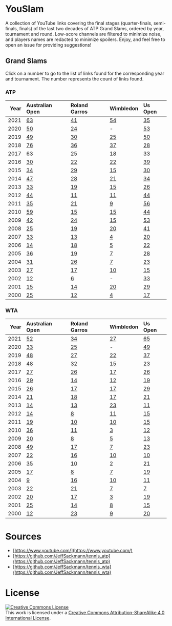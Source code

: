
# YouSlam
A collection of YouTube links covering the final stages (quarter-finals, semi-finals, finals) of the last two decades of ATP Grand Slams, ordered by year, tournament and round.
Low-score channels are filtered to minimize noise, and players names are redacted to minimize spoilers. Enjoy, and feel free to open an issue for providing suggestions!

## Grand Slams
Click on a number to go to the list of links found for the corresponding year and tournament. The number represents the count of links found.


### ATP
|   Year | Australian Open                              | Roland Garros                              | Wimbledon                          | Us Open                              |
|-------:|:---------------------------------------------|:-------------------------------------------|:-----------------------------------|:-------------------------------------|
|   2021 | [63](ATP/2021/Australian&#32;Open/README.md) | [41](ATP/2021/Roland&#32;Garros/README.md) | [54](ATP/2021/Wimbledon/README.md) | [35](ATP/2021/Us&#32;Open/README.md) |
|   2020 | [50](ATP/2020/Australian&#32;Open/README.md) | [24](ATP/2020/Roland&#32;Garros/README.md) | -                                  | [53](ATP/2020/Us&#32;Open/README.md) |
|   2019 | [49](ATP/2019/Australian&#32;Open/README.md) | [30](ATP/2019/Roland&#32;Garros/README.md) | [25](ATP/2019/Wimbledon/README.md) | [50](ATP/2019/Us&#32;Open/README.md) |
|   2018 | [76](ATP/2018/Australian&#32;Open/README.md) | [36](ATP/2018/Roland&#32;Garros/README.md) | [37](ATP/2018/Wimbledon/README.md) | [28](ATP/2018/Us&#32;Open/README.md) |
|   2017 | [63](ATP/2017/Australian&#32;Open/README.md) | [25](ATP/2017/Roland&#32;Garros/README.md) | [18](ATP/2017/Wimbledon/README.md) | [33](ATP/2017/Us&#32;Open/README.md) |
|   2016 | [30](ATP/2016/Australian&#32;Open/README.md) | [22](ATP/2016/Roland&#32;Garros/README.md) | [22](ATP/2016/Wimbledon/README.md) | [39](ATP/2016/Us&#32;Open/README.md) |
|   2015 | [34](ATP/2015/Australian&#32;Open/README.md) | [29](ATP/2015/Roland&#32;Garros/README.md) | [15](ATP/2015/Wimbledon/README.md) | [30](ATP/2015/Us&#32;Open/README.md) |
|   2014 | [47](ATP/2014/Australian&#32;Open/README.md) | [28](ATP/2014/Roland&#32;Garros/README.md) | [21](ATP/2014/Wimbledon/README.md) | [34](ATP/2014/Us&#32;Open/README.md) |
|   2013 | [33](ATP/2013/Australian&#32;Open/README.md) | [19](ATP/2013/Roland&#32;Garros/README.md) | [15](ATP/2013/Wimbledon/README.md) | [26](ATP/2013/Us&#32;Open/README.md) |
|   2012 | [44](ATP/2012/Australian&#32;Open/README.md) | [11](ATP/2012/Roland&#32;Garros/README.md) | [11](ATP/2012/Wimbledon/README.md) | [44](ATP/2012/Us&#32;Open/README.md) |
|   2011 | [35](ATP/2011/Australian&#32;Open/README.md) | [21](ATP/2011/Roland&#32;Garros/README.md) | [9](ATP/2011/Wimbledon/README.md)  | [56](ATP/2011/Us&#32;Open/README.md) |
|   2010 | [59](ATP/2010/Australian&#32;Open/README.md) | [15](ATP/2010/Roland&#32;Garros/README.md) | [15](ATP/2010/Wimbledon/README.md) | [44](ATP/2010/Us&#32;Open/README.md) |
|   2009 | [42](ATP/2009/Australian&#32;Open/README.md) | [24](ATP/2009/Roland&#32;Garros/README.md) | [15](ATP/2009/Wimbledon/README.md) | [53](ATP/2009/Us&#32;Open/README.md) |
|   2008 | [25](ATP/2008/Australian&#32;Open/README.md) | [19](ATP/2008/Roland&#32;Garros/README.md) | [20](ATP/2008/Wimbledon/README.md) | [41](ATP/2008/Us&#32;Open/README.md) |
|   2007 | [33](ATP/2007/Australian&#32;Open/README.md) | [13](ATP/2007/Roland&#32;Garros/README.md) | [4](ATP/2007/Wimbledon/README.md)  | [20](ATP/2007/Us&#32;Open/README.md) |
|   2006 | [14](ATP/2006/Australian&#32;Open/README.md) | [18](ATP/2006/Roland&#32;Garros/README.md) | [5](ATP/2006/Wimbledon/README.md)  | [22](ATP/2006/Us&#32;Open/README.md) |
|   2005 | [36](ATP/2005/Australian&#32;Open/README.md) | [19](ATP/2005/Roland&#32;Garros/README.md) | [7](ATP/2005/Wimbledon/README.md)  | [28](ATP/2005/Us&#32;Open/README.md) |
|   2004 | [31](ATP/2004/Australian&#32;Open/README.md) | [26](ATP/2004/Roland&#32;Garros/README.md) | [7](ATP/2004/Wimbledon/README.md)  | [23](ATP/2004/Us&#32;Open/README.md) |
|   2003 | [27](ATP/2003/Australian&#32;Open/README.md) | [17](ATP/2003/Roland&#32;Garros/README.md) | [10](ATP/2003/Wimbledon/README.md) | [15](ATP/2003/Us&#32;Open/README.md) |
|   2002 | [12](ATP/2002/Australian&#32;Open/README.md) | [6](ATP/2002/Roland&#32;Garros/README.md)  | -                                  | [33](ATP/2002/Us&#32;Open/README.md) |
|   2001 | [15](ATP/2001/Australian&#32;Open/README.md) | [14](ATP/2001/Roland&#32;Garros/README.md) | [20](ATP/2001/Wimbledon/README.md) | [29](ATP/2001/Us&#32;Open/README.md) |
|   2000 | [25](ATP/2000/Australian&#32;Open/README.md) | [12](ATP/2000/Roland&#32;Garros/README.md) | [4](ATP/2000/Wimbledon/README.md)  | [17](ATP/2000/Us&#32;Open/README.md) |

### WTA
|   Year | Australian Open                              | Roland Garros                              | Wimbledon                          | Us Open                              |
|-------:|:---------------------------------------------|:-------------------------------------------|:-----------------------------------|:-------------------------------------|
|   2021 | [52](WTA/2021/Australian&#32;Open/README.md) | [34](WTA/2021/Roland&#32;Garros/README.md) | [27](WTA/2021/Wimbledon/README.md) | [65](WTA/2021/Us&#32;Open/README.md) |
|   2020 | [33](WTA/2020/Australian&#32;Open/README.md) | [25](WTA/2020/Roland&#32;Garros/README.md) | -                                  | [49](WTA/2020/Us&#32;Open/README.md) |
|   2019 | [48](WTA/2019/Australian&#32;Open/README.md) | [27](WTA/2019/Roland&#32;Garros/README.md) | [22](WTA/2019/Wimbledon/README.md) | [37](WTA/2019/Us&#32;Open/README.md) |
|   2018 | [48](WTA/2018/Australian&#32;Open/README.md) | [32](WTA/2018/Roland&#32;Garros/README.md) | [15](WTA/2018/Wimbledon/README.md) | [23](WTA/2018/Us&#32;Open/README.md) |
|   2017 | [27](WTA/2017/Australian&#32;Open/README.md) | [26](WTA/2017/Roland&#32;Garros/README.md) | [17](WTA/2017/Wimbledon/README.md) | [26](WTA/2017/Us&#32;Open/README.md) |
|   2016 | [29](WTA/2016/Australian&#32;Open/README.md) | [14](WTA/2016/Roland&#32;Garros/README.md) | [12](WTA/2016/Wimbledon/README.md) | [19](WTA/2016/Us&#32;Open/README.md) |
|   2015 | [26](WTA/2015/Australian&#32;Open/README.md) | [17](WTA/2015/Roland&#32;Garros/README.md) | [17](WTA/2015/Wimbledon/README.md) | [29](WTA/2015/Us&#32;Open/README.md) |
|   2014 | [21](WTA/2014/Australian&#32;Open/README.md) | [18](WTA/2014/Roland&#32;Garros/README.md) | [17](WTA/2014/Wimbledon/README.md) | [21](WTA/2014/Us&#32;Open/README.md) |
|   2013 | [14](WTA/2013/Australian&#32;Open/README.md) | [13](WTA/2013/Roland&#32;Garros/README.md) | [23](WTA/2013/Wimbledon/README.md) | [11](WTA/2013/Us&#32;Open/README.md) |
|   2012 | [14](WTA/2012/Australian&#32;Open/README.md) | [8](WTA/2012/Roland&#32;Garros/README.md)  | [11](WTA/2012/Wimbledon/README.md) | [15](WTA/2012/Us&#32;Open/README.md) |
|   2011 | [19](WTA/2011/Australian&#32;Open/README.md) | [10](WTA/2011/Roland&#32;Garros/README.md) | [10](WTA/2011/Wimbledon/README.md) | [15](WTA/2011/Us&#32;Open/README.md) |
|   2010 | [36](WTA/2010/Australian&#32;Open/README.md) | [11](WTA/2010/Roland&#32;Garros/README.md) | [3](WTA/2010/Wimbledon/README.md)  | [12](WTA/2010/Us&#32;Open/README.md) |
|   2009 | [20](WTA/2009/Australian&#32;Open/README.md) | [8](WTA/2009/Roland&#32;Garros/README.md)  | [5](WTA/2009/Wimbledon/README.md)  | [13](WTA/2009/Us&#32;Open/README.md) |
|   2008 | [49](WTA/2008/Australian&#32;Open/README.md) | [17](WTA/2008/Roland&#32;Garros/README.md) | [7](WTA/2008/Wimbledon/README.md)  | [23](WTA/2008/Us&#32;Open/README.md) |
|   2007 | [22](WTA/2007/Australian&#32;Open/README.md) | [16](WTA/2007/Roland&#32;Garros/README.md) | [10](WTA/2007/Wimbledon/README.md) | [10](WTA/2007/Us&#32;Open/README.md) |
|   2006 | [35](WTA/2006/Australian&#32;Open/README.md) | [10](WTA/2006/Roland&#32;Garros/README.md) | [2](WTA/2006/Wimbledon/README.md)  | [21](WTA/2006/Us&#32;Open/README.md) |
|   2005 | [17](WTA/2005/Australian&#32;Open/README.md) | [8](WTA/2005/Roland&#32;Garros/README.md)  | [7](WTA/2005/Wimbledon/README.md)  | [19](WTA/2005/Us&#32;Open/README.md) |
|   2004 | [9](WTA/2004/Australian&#32;Open/README.md)  | [16](WTA/2004/Roland&#32;Garros/README.md) | [10](WTA/2004/Wimbledon/README.md) | [11](WTA/2004/Us&#32;Open/README.md) |
|   2003 | [22](WTA/2003/Australian&#32;Open/README.md) | [21](WTA/2003/Roland&#32;Garros/README.md) | [7](WTA/2003/Wimbledon/README.md)  | [7](WTA/2003/Us&#32;Open/README.md)  |
|   2002 | [20](WTA/2002/Australian&#32;Open/README.md) | [17](WTA/2002/Roland&#32;Garros/README.md) | [3](WTA/2002/Wimbledon/README.md)  | [19](WTA/2002/Us&#32;Open/README.md) |
|   2001 | [25](WTA/2001/Australian&#32;Open/README.md) | [14](WTA/2001/Roland&#32;Garros/README.md) | [8](WTA/2001/Wimbledon/README.md)  | [15](WTA/2001/Us&#32;Open/README.md) |
|   2000 | [12](WTA/2000/Australian&#32;Open/README.md) | [23](WTA/2000/Roland&#32;Garros/README.md) | [9](WTA/2000/Wimbledon/README.md)  | [20](WTA/2000/Us&#32;Open/README.md) |


# Sources
- [https://www.youtube.com/](https://www.youtube.com/)
- [https://github.com/JeffSackmann/tennis_atp](https://github.com/JeffSackmann/tennis_atp)
- [https://github.com/JeffSackmann/tennis_wta](https://github.com/JeffSackmann/tennis_wta)

# License
<a rel="license" href="http://creativecommons.org/licenses/by-sa/4.0/"><img alt="Creative Commons License" style="border-width:0" src="https://i.creativecommons.org/l/by-sa/4.0/88x31.png" /></a><br />This work is licensed under a <a rel="license" href="http://creativecommons.org/licenses/by-sa/4.0/">Creative Commons Attribution-ShareAlike 4.0 International License</a>.
                